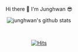 

<!--
## 📚 Stack
- Java
- Spring
- RDBMS (Oracle, MariaDB, MSSQL)
-->

<div align="center">

Hi there 👋 I'm Junghwan 😎

![junghwan's github stats](https://github-readme-stats.vercel.app/api?username=writer0713&show_icons=true)

<br/>

[![Hits](https://hits.seeyoufarm.com/api/count/incr/badge.svg?url=https%3A%2F%2Fgithub.com%2Fwriter0713%2Fhit-counter&count_bg=%2379C83D&title_bg=%23555555&icon=&icon_color=%23E7E7E7&title=hits&edge_flat=false)](https://hits.seeyoufarm.com)

</div> 
